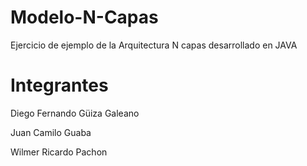 # Modelo-N-Capas
Ejercicio de ejemplo de la Arquitectura N capas desarrollado en JAVA
<h1>Integrantes</h1>
<p> Diego Fernando Güiza Galeano</p>
<p>Juan Camilo Guaba </p>
<p>Wilmer Ricardo Pachon</p>
